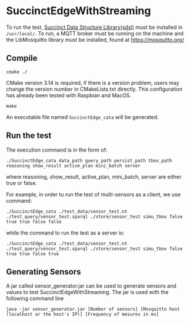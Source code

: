 # SuccinctEdgeWithStreaming

To run the test, [Succinct Data Structure Library(sdsl)](https://github.com/simongog/sdsl-lite) must be installed in `/usr/local/`.
To run, a MQTT broker must be running on the machine and the LibMosquitto library must be installed, found at https://mosquitto.org/

## Compile

    cmake ./

CMake version 3.14 is required, if there is a version problem, users may change the version number in CMakeLists.txt directly. This configuration has already been tested with Raspbian and MacOS. <br>

    make
    
An executable file named `SuccinctEdge_cata` will be generated.

## Run the test

The execution command is in the form of:

    ./SuccinctEdge_cata data_path query_path persist_path tbox_path reasoning show_result active_plan mini_batch server
    
where reasoning, show_result, active_plan, mini_batch, server are either true or false.

For example, in order tu run the test of multi-sensors as a client, we use command:

    ./SuccinctEdge_cata ./test_data/sensor_test.nt ./test_query/sensor_test.sparql ./store/sensor_test simu_tbox false true true false false
    
while the command to run the test as a server is:

    ./SuccinctEdge_cata ./test_data/sensor_test.nt ./test_query/sensor_test.sparql ./store/sensor_test simu_tbox false true true false true

## Generating Sensors

A jar called sensor_generator.jar can be used to generate sensors and values to test SuccinctEdgeWithStreaming. The jar is used with the following command line

	java -jar sensor_generator.jar [Number of sensors] [Mosquitto host (localhost or the host's IP)] [Frequency of mesures in ms]

